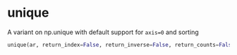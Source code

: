 # <a id="McUtils.Numputils.SetOps.unique">unique</a>

A variant on np.unique with default support for `axis=0` and sorting

```python
unique(ar, return_index=False, return_inverse=False, return_counts=False, axis=0, sorting=None): 
```




